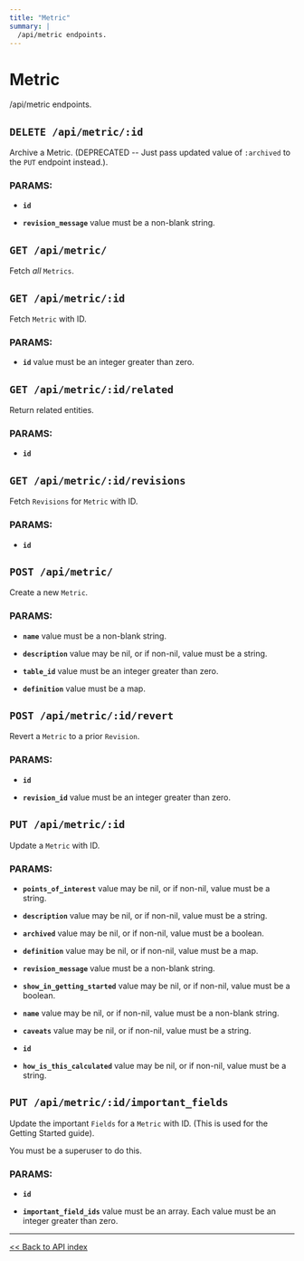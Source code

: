 ```yaml
---
title: "Metric"
summary: |
  /api/metric endpoints.
---
```


# Metric

/api/metric endpoints.

## `DELETE /api/metric/:id`

Archive a Metric. (DEPRECATED -- Just pass updated value of `:archived` to the `PUT` endpoint instead.).

### PARAMS:

*  **`id`** 

*  **`revision_message`** value must be a non-blank string.

## `GET /api/metric/`

Fetch *all* `Metrics`.

## `GET /api/metric/:id`

Fetch `Metric` with ID.

### PARAMS:

*  **`id`** value must be an integer greater than zero.

## `GET /api/metric/:id/related`

Return related entities.

### PARAMS:

*  **`id`**

## `GET /api/metric/:id/revisions`

Fetch `Revisions` for `Metric` with ID.

### PARAMS:

*  **`id`**

## `POST /api/metric/`

Create a new `Metric`.

### PARAMS:

*  **`name`** value must be a non-blank string.

*  **`description`** value may be nil, or if non-nil, value must be a string.

*  **`table_id`** value must be an integer greater than zero.

*  **`definition`** value must be a map.

## `POST /api/metric/:id/revert`

Revert a `Metric` to a prior `Revision`.

### PARAMS:

*  **`id`** 

*  **`revision_id`** value must be an integer greater than zero.

## `PUT /api/metric/:id`

Update a `Metric` with ID.

### PARAMS:

*  **`points_of_interest`** value may be nil, or if non-nil, value must be a string.

*  **`description`** value may be nil, or if non-nil, value must be a string.

*  **`archived`** value may be nil, or if non-nil, value must be a boolean.

*  **`definition`** value may be nil, or if non-nil, value must be a map.

*  **`revision_message`** value must be a non-blank string.

*  **`show_in_getting_started`** value may be nil, or if non-nil, value must be a boolean.

*  **`name`** value may be nil, or if non-nil, value must be a non-blank string.

*  **`caveats`** value may be nil, or if non-nil, value must be a string.

*  **`id`** 

*  **`how_is_this_calculated`** value may be nil, or if non-nil, value must be a string.

## `PUT /api/metric/:id/important_fields`

Update the important `Fields` for a `Metric` with ID.
   (This is used for the Getting Started guide).

You must be a superuser to do this.

### PARAMS:

*  **`id`** 

*  **`important_field_ids`** value must be an array. Each value must be an integer greater than zero.

---

[<< Back to API index](../api-documentation.md)